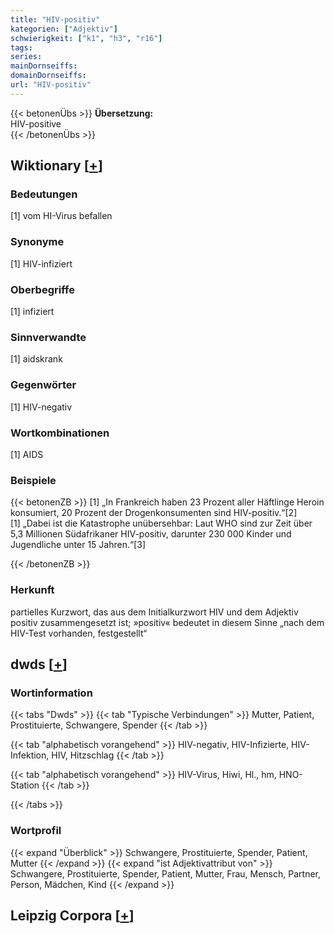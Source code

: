 ```yaml
---
title: "HIV-positiv"
kategorien: ["Adjektiv"]
schwierigkeit: ["k1", "h3", "r16"]
tags:
series:
mainDornseiffs:
domainDornseiffs:
url: "HIV-positiv"
---
```


{{< betonenÜbs >}}
**Übersetzung:**  
HIV-positive  
{{< /betonenÜbs >}}

## Wiktionary [[+](https://de.wiktionary.org/wiki/HIV-positiv)]

### Bedeutungen
[1] vom HI-Virus befallen  

### Synonyme
[1] HIV-infiziert  

### Oberbegriffe
[1] infiziert  

### Sinnverwandte
[1] aidskrank  

### Gegenwörter
[1] HIV-negativ  

### Wortkombinationen
[1] AIDS  

### Beispiele
{{< betonenZB >}}
[1] „In Frankreich haben 23 Prozent aller Häftlinge Heroin konsumiert, 20 Prozent der Drogenkonsumenten sind HIV-positiv.“[2]  
[1] „Dabei ist die Katastrophe unübersehbar: Laut WHO sind zur Zeit über 5,3 Millionen Südafrikaner HIV-positiv, darunter 230 000 Kinder und Jugendliche unter 15 Jahren.“[3]  

{{< /betonenZB >}}
### Herkunft
partielles Kurzwort, das aus dem Initialkurzwort HIV und dem Adjektiv positiv zusammengesetzt ist; »positiv« bedeutet in diesem Sinne „nach dem HIV-Test vorhanden, festgestellt“  



## dwds [[+](https://www.dwds.de/wb/HIV-positiv)]

### Wortinformation
{{< tabs "Dwds" >}}
{{< tab "Typische Verbindungen" >}}
Mutter, Patient, Prostituierte, Schwangere, Spender
{{< /tab >}}

{{< tab "alphabetisch vorangehend" >}}
HIV-negativ, HIV-Infizierte, HIV-Infektion, HIV, Hitzschlag
{{< /tab >}}

{{< tab "alphabetisch vorangehend" >}}
HIV-Virus, Hiwi, Hl., hm, HNO-Station
{{< /tab >}}

{{< /tabs >}}

### Wortprofil
{{< expand "Überblick" >}} Schwangere, Prostituierte, Spender, Patient, Mutter {{< /expand >}}
{{< expand "ist Adjektivattribut von" >}} Schwangere, Prostituierte, Spender, Patient, Mutter, Frau, Mensch, Partner, Person, Mädchen, Kind {{< /expand >}}

## Leipzig Corpora [[+](https://corpora.uni-leipzig.de/en/res?word=HIV-positiv&corpusId=deu_newscrawl-public_2018)]

